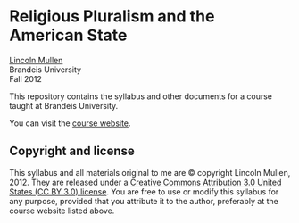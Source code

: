 # Religious Pluralism and the American State
[Lincoln Mullen](http://lincolnmullen.com)  
Brandeis University  
Fall 2012  

This repository contains the syllabus and other documents for a course taught at Brandeis University.

You can visit the [course website](http://lincolnmullen.com/courses/uws.2012-fall/).

## Copyright and license

This syllabus and all materials original to me are &copy; copyright Lincoln Mullen, 2012. They are released under a [Creative Commons Attribution 3.0 United States (CC BY 3.0) license](http://creativecommons.org/licenses/by/3.0/us/). You are free to use or modify this syllabus for any purpose, provided that you attribute it to the author, preferably at the course website listed above.